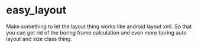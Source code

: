 # easy_layout

Make something to let the layout thing works like android layout xml. So that you can get rid of the boring frame calculation and even more boring auto layout and size class thing.
